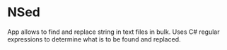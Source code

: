 # NSed
App allows to find and replace string in text files in bulk. Uses C# regular expressions to determine what is to be found and replaced.
